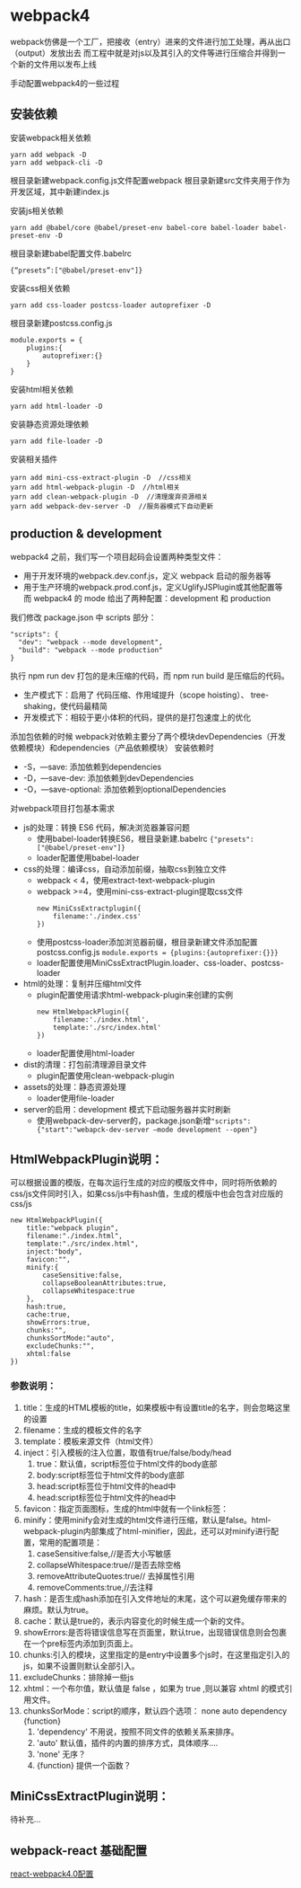 # webpack4

webpack仿佛是一个工厂，把接收（entry）进来的文件进行加工处理，再从出口（output）发放出去
而工程中就是对js以及其引入的文件等进行压缩合并得到一个新的文件用以发布上线

手动配置webpack4的一些过程

## 安装依赖

安装webpack相关依赖

```
yarn add webpack -D
yarn add webpack-cli -D
```

根目录新建webpack.config.js文件配置webpack
根目录新建src文件夹用于作为开发区域，其中新建index.js

安装js相关依赖

```
yarn add @babel/core @babel/preset-env babel-core babel-loader babel-preset-env -D 
```

根目录新建babel配置文件.babelrc

```
{“presets”:["@babel/preset-env"]}
```

安装css相关依赖

```
yarn add css-loader postcss-loader autoprefixer -D
```

根目录新建postcss.config.js

```
module.exports = {
    plugins:{
        autoprefixer:{}
    }
}
```

安装html相关依赖

```
yarn add html-loader -D
```

安装静态资源处理依赖

```
yarn add file-loader -D
```

安装相关插件

```
yarn add mini-css-extract-plugin -D  //css相关
yarn add html-webpack-plugin -D  //html相关
yarn add clean-webpack-plugin -D  //清理废弃资源相关
yarn add webpack-dev-server -D  //服务器模式下自动更新
```


## production & development

webpack4 之前，我们写一个项目起码会设置两种类型文件：
* 用于开发环境的webpack.dev.conf.js，定义 webpack 启动的服务器等
* 用于生产环境的webpack.prod.conf.js，定义UglifyJSPlugin或其他配置等
而 webpack4 的 mode 给出了两种配置：development 和 production

我们修改 package.json 中 scripts 部分：

```
"scripts": {
  "dev": "webpack --mode development",
  "build": "webpack --mode production"
}
```

执行 npm run dev 打包的是未压缩的代码，而 npm run build 是压缩后的代码。
* 生产模式下：启用了 代码压缩、作用域提升（scope hoisting）、 tree-shaking，使代码最精简
* 开发模式下：相较于更小体积的代码，提供的是打包速度上的优化

添加包依赖的时候
webpack对依赖主要分了两个模块devDependencies（开发依赖模块）和dependencies（产品依赖模块）
安装依赖时
* -S，—save: 添加依赖到dependencies
* -D，—save-dev: 添加依赖到devDependencies
* -O，—save-optional: 添加依赖到optionalDependencies

对webpack项目打包基本需求
* js的处理：转换 ES6 代码，解决浏览器兼容问题
    * 使用babel-loader转换ES6，根目录新建.babelrc   `{"presets":["@babel/preset-env"]}`
    * loader配置使用babel-loader
* css的处理：编译css，自动添加前缀，抽取css到独立文件
    * webpack < 4，使用extract-text-webpack-plugin
    * webpack >=4，使用mini-css-extract-plugin提取css文件
         ```
         new MiniCssExtractplugin({
             filename:'./index.css'
         })
         ```
    * 使用postcss-loader添加浏览器前缀，根目录新建文件添加配置postcss.config.js   `module.exports = {plugins:{autoprefixer:{}}}`
    * loader配置使用MiniCssExtractPlugin.loader、css-loader、postcss-loader
* html的处理：复制并压缩html文件
    * plugin配置使用请求html-webpack-plugin来创建的实例
         ```
         new HtmlWebpackPlugin({
             filename:'./index.html',
             template:'./src/index.html'
         })
         ```
    * loader配置使用html-loader
* dist的清理：打包前清理源目录文件
    * plugin配置使用clean-webpack-plugin
* assets的处理：静态资源处理
    * loader使用file-loader
* server的启用：development 模式下启动服务器并实时刷新
    * 使用webpack-dev-server的，package.json新增`"scripts":{"start":"webapck-dev-server —mode development --open"}`
    
## HtmlWebpackPlugin说明：

可以根据设置的模版，在每次运行生成的对应的模版文件中，同时将所依赖的css/js文件同时引入，如果css/js中有hash值，生成的模版中也会包含对应版的css/js

```
new HtmlWebpackPlugin({
    title:"webpack plugin",
    filename:"./index.html",
    template:"./src/index.html",
    inject:"body",
    favicon:"",
    minify:{
        caseSensitive:false,
        collapseBooleanAttributes:true,
        collapseWhitespace:true
    },
    hash:true,
    cache:true,
    showErrors:true,
    chunks:"",
    chunksSortMode:"auto",
    excludeChunks:"",
    xhtml:false
})
```

### 参数说明：

1. title：生成的HTML模板的title，如果模板中有设置title的名字，则会忽略这里的设置
2. filename：生成的模板文件的名字
3. template：模板来源文件（html文件）
4. inject：引入模板的注入位置，取值有true/false/body/head
    1. true：默认值，script标签位于html文件的body底部
    2. body:script标签位于html文件的body底部
    3. head:script标签位于html文件的head中
    4. head:script标签位于html文件的head中
5. favicon：指定页面图标，生成的html中就有一个link标签：<link rel='shortcut icon' href='example.ico'>
6. minify：使用minify会对生成的html文件进行压缩，默认是false。html-webpack-plugin内部集成了html-minifier，因此，还可以对minify进行配置，常用的配置项是：
    1. caseSensitive:false,//是否大小写敏感
    2. collapseWhitespace:true//是否去除空格
    3. removeAttributeQuotes:true// 去掉属性引用
    4. removeComments:true,//去注释
7. hash：是否生成hash添加在引入文件地址的末尾，这个可以避免缓存带来的麻烦。默认为true。
8. cache：默认是true的，表示内容变化的时候生成一个新的文件。
9. showErrors:是否将错误信息写在页面里，默认true，出现错误信息则会包裹在一个pre标签内添加到页面上。
10. chunks:引入的模块，这里指定的是entry中设置多个js时，在这里指定引入的js，如果不设置则默认全部引入。
11. excludeChunks：排除掉一些js
12. xhtml：一个布尔值，默认值是 false ，如果为 true ,则以兼容 xhtml 的模式引用文件。
13. chunksSorMode：script的顺序，默认四个选项： none auto dependency {function}
    1. 'dependency' 不用说，按照不同文件的依赖关系来排序。
    2. 'auto' 默认值，插件的内置的排序方式，具体顺序....
    3. 'none' 无序？
    4. {function} 提供一个函数？
    
    
## MiniCssExtractPlugin说明：

待补充...

## webpack-react 基础配置
[react-webpack4.0配置](https://github.com/Singz72/webpack4/tree/master/React-webpack4.0)

